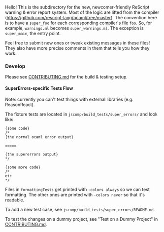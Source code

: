 Hello! This is the subdirectory for the new, newcomer-friendly ReScript warning & error report system. Most of the logic are lifted from the compiler (https://github.com/rescript-lang/ocaml/tree/master). The convention here is to have a `super_foo` for each corresponding compiler's file `foo`. So, for example, `warnings.ml` becomes `super_warnings.ml`. The exception is `super_main`, the entry point.

Feel free to submit new ones or tweak existing messages in these files! They also have more precise comments in them that tells you how they work.

### Develop

Please see [CONTRIBUTING.md](../../CONTRIBUTING.md) for the build & testing setup.

#### SuperErrors-specific Tests Flow

Note: currently you can't test things with external libraries (e.g. ReasonReact).

The fixture tests are located in `jscomp/build_tests/super_errors/` and look like:
```
{some code}
/*
{the normal ocaml error output}

=====

{the supererrors output}
*/

{some more code}
/*
etc
*/
```

Files in `formattingTests` get printed with `-colors always` so we can test formatting. The other ones are printed with `-colors never` so that it's readable.

To add a new test case, see `jscomp/build_tests/super_errors/README.md`.

To test the changes on a dummy project, see "Test on a Dummy Project" in [CONTRIBUTING.md](../../CONTRIBUTING.md).
